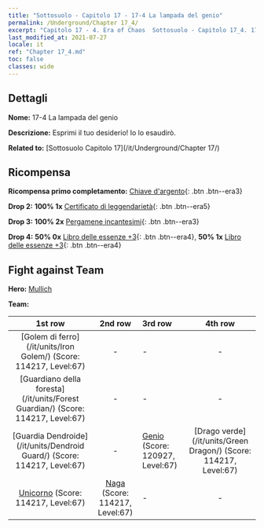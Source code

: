 ```yaml
---
title: "Sottosuolo - Capitolo 17 - 17-4 La lampada del genio"
permalink: /Underground/Chapter 17_4/
excerpt: "Capitolo 17 - 4. Era of Chaos  Sottosuolo - Capitolo 17_4. 17-4 La lampada del genio"
last_modified_at: 2021-07-27
locale: it
ref: "Chapter 17_4.md"
toc: false
classes: wide
---
```


## Dettagli

 **Nome:** 17-4 La lampada del genio

 **Descrizione:** Esprimi il tuo desiderio! Io lo esaudirò.

 **Related to:** [Sottosuolo Capitolo 17](/it/Underground/Chapter 17/)

## Ricompensa

 **Ricompensa primo completamento:** [Chiave d'argento](/ItemsIT/con_693/){: .btn .btn--era3}

 **Drop 2:** **100% 1x** [Certificato di leggendarietà](/ItemsIT/mat_67/){: .btn .btn--era5}

 **Drop 3:** **100% 2x** [Pergamene incantesimi](/ItemsIT/con_694/){: .btn .btn--era3}

 **Drop 4:** **50% 0x** [Libro delle essenze +3](/ItemsIT/mat_60/){: .btn .btn--era4}, **50% 1x** [Libro delle essenze +3](/ItemsIT/mat_60/){: .btn .btn--era4}


## Fight against Team
 **Hero:** [Mullich](/it/heroes/Mullich/)

 **Team:**


  | 1st row | 2nd row | 3rd row | 4th row |
  |:----:|:----:|:----|:----:|
  | [Golem di ferro](/it/units/Iron Golem/) (Score: 114217, Level:67)  | - | - | - |
  | [Guardiano della foresta](/it/units/Forest Guardian/) (Score: 114217, Level:67)  | - | - | - |
  | [Guardia Dendroide](/it/units/Dendroid Guard/) (Score: 114217, Level:67)  | - | [Genio](/it/units/Genie/) (Score: 120927, Level:67)  | [Drago verde](/it/units/Green Dragon/) (Score: 114217, Level:67)  |
  | [Unicorno](/it/units/Unicorn/) (Score: 114217, Level:67)  | [Naga](/it/units/Naga/) (Score: 114217, Level:67)  | - | - |


